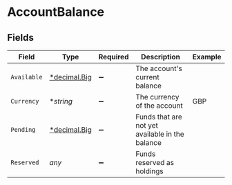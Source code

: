 # AccountBalance


## Fields

| Field                                                                   | Type                                                                    | Required                                                                | Description                                                             | Example                                                                 |
| ----------------------------------------------------------------------- | ----------------------------------------------------------------------- | ----------------------------------------------------------------------- | ----------------------------------------------------------------------- | ----------------------------------------------------------------------- |
| `Available`                                                             | [*decimal.Big](https://pkg.go.dev/github.com/ericlagergren/decimal#Big) | :heavy_minus_sign:                                                      | The account's current balance                                           |                                                                         |
| `Currency`                                                              | **string*                                                               | :heavy_minus_sign:                                                      | The currency of the account                                             | GBP                                                                     |
| `Pending`                                                               | [*decimal.Big](https://pkg.go.dev/github.com/ericlagergren/decimal#Big) | :heavy_minus_sign:                                                      | Funds that are not yet available in the balance                         |                                                                         |
| `Reserved`                                                              | *any*                                                                   | :heavy_minus_sign:                                                      | Funds reserved as holdings                                              |                                                                         |